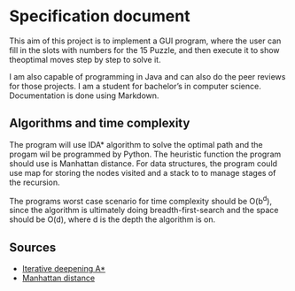 # Specification document

This aim of this project is to implement a GUI program, where the user can fill in the slots with numbers for the 15 Puzzle, and then execute it to show theoptimal moves step by step to solve it. 

I am also capable of programming in Java and can also do the peer reviews for those projects. I am a student for  bachelor’s in computer science. 
Documentation is done using Markdown.

## Algorithms and time complexity

The program will use IDA* algorithm to solve the optimal path and the progam wil be programmed by Python. The heuristic function the program should use is Manhattan distance. For data structures, the program could use map for storing the nodes visited and a stack to to manage stages of the recursion.

The programs worst case scenario for time complexity should be O(b<sup>d</sup>), since the algorithm is ultimately doing breadth-first-search and the space should be O(d), where d is the depth the algorithm is on.

## Sources

* [Iterative deepening A*](https://en.wikipedia.org/wiki/Iterative_deepening_A*)
* [Manhattan distance](https://iq.opengenus.org/manhattan-distance/)


